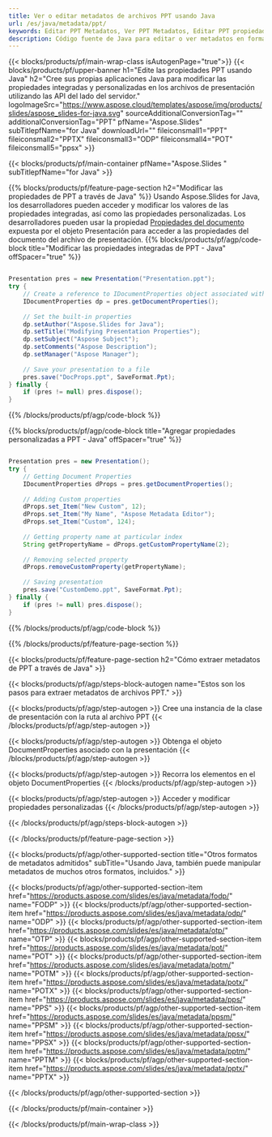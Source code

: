 ```yaml
---
title: Ver o editar metadatos de archivos PPT usando Java
url: /es/java/metadata/ppt/
keywords: Editar PPT Metadatos, Ver PPT Metadatos, Editar PPT propiedades, Ver PPT propiedades
description: Código fuente de Java para editar o ver metadatos en formato PPT.
---
```


{{< blocks/products/pf/main-wrap-class isAutogenPage="true">}}
{{< blocks/products/pf/upper-banner h1="Edite las propiedades PPT usando Java" h2="Cree sus propias aplicaciones Java para modificar las propiedades integradas y personalizadas en los archivos de presentación utilizando las API del lado del servidor." logoImageSrc="https://www.aspose.cloud/templates/aspose/img/products/slides/aspose_slides-for-java.svg" sourceAdditionalConversionTag="" additionalConversionTag="PPT" pfName="Aspose.Slides" subTitlepfName="for Java" downloadUrl="" fileiconsmall1="PPT" fileiconsmall2="PPTX" fileiconsmall3="ODP" fileiconsmall4="POT" fileiconsmall5="ppsx" >}}

{{< blocks/products/pf/main-container pfName="Aspose.Slides " subTitlepfName="for Java" >}}

{{% blocks/products/pf/feature-page-section  h2="Modificar las propiedades de PPT a través de Java" %}}
Usando Aspose.Slides for Java, los desarrolladores pueden acceder y modificar los valores de las propiedades integradas, así como las propiedades personalizadas. Los desarrolladores pueden usar la propiedad [Propiedades del documento](https://reference.aspose.com/slides/java/com.aspose.slides/documentproperties/) expuesta por el objeto Presentación para acceder a las propiedades del documento del archivo de presentación.
{{% blocks/products/pf/agp/code-block title="Modificar las propiedades integradas de PPT - Java" offSpacer="true" %}}

```java

Presentation pres = new Presentation("Presentation.ppt");
try {
    // Create a reference to IDocumentProperties object associated with Presentation
    IDocumentProperties dp = pres.getDocumentProperties();
    
    // Set the built-in properties
    dp.setAuthor("Aspose.Slides for Java");
    dp.setTitle("Modifying Presentation Properties");
    dp.setSubject("Aspose Subject");
    dp.setComments("Aspose Description");
    dp.setManager("Aspose Manager");
    
    // Save your presentation to a file
    pres.save("DocProps.ppt", SaveFormat.Ppt);
} finally {
    if (pres != null) pres.dispose();
}
```

{{% /blocks/products/pf/agp/code-block %}}

{{% blocks/products/pf/agp/code-block title="Agregar propiedades personalizadas a PPT - Java" offSpacer="true" %}}

```java

Presentation pres = new Presentation();
try {
    // Getting Document Properties
    IDocumentProperties dProps = pres.getDocumentProperties();
    
    // Adding Custom properties
    dProps.set_Item("New Custom", 12);
    dProps.set_Item("My Name", "Aspose Metadata Editor");
    dProps.set_Item("Custom", 124);
    
    // Getting property name at particular index
    String getPropertyName = dProps.getCustomPropertyName(2);
    
    // Removing selected property
    dProps.removeCustomProperty(getPropertyName);
    
    // Saving presentation
    pres.save("CustomDemo.ppt", SaveFormat.Ppt);
} finally {
    if (pres != null) pres.dispose();
}
```

{{% /blocks/products/pf/agp/code-block %}}

{{% /blocks/products/pf/feature-page-section %}}

{{< blocks/products/pf/feature-page-section  h2="Cómo extraer metadatos de PPT a través de Java" >}}

{{< blocks/products/pf/agp/steps-block-autogen name="Estos son los pasos para extraer metadatos de archivos PPT." >}}

{{< blocks/products/pf/agp/step-autogen >}}
Cree una instancia de la clase de presentación con la ruta al archivo PPT
{{< /blocks/products/pf/agp/step-autogen >}}

{{< blocks/products/pf/agp/step-autogen >}}
Obtenga el objeto DocumentProperties asociado con la presentación
{{< /blocks/products/pf/agp/step-autogen >}}

{{< blocks/products/pf/agp/step-autogen >}}
Recorra los elementos en el objeto DocumentProperties
{{< /blocks/products/pf/agp/step-autogen >}}

{{< blocks/products/pf/agp/step-autogen >}}
Acceder y modificar propiedades personalizadas
{{< /blocks/products/pf/agp/step-autogen >}}

{{< /blocks/products/pf/agp/steps-block-autogen >}}

{{< /blocks/products/pf/feature-page-section >}}

{{< blocks/products/pf/agp/other-supported-section title="Otros formatos de metadatos admitidos" subTitle="Usando Java, también puede manipular metadatos de muchos otros formatos, incluidos." >}}

{{< blocks/products/pf/agp/other-supported-section-item href="https://products.aspose.com/slides/es/java/metadata/fodp/" name="FODP" >}}
{{< blocks/products/pf/agp/other-supported-section-item href="https://products.aspose.com/slides/es/java/metadata/odp/" name="ODP" >}}
{{< blocks/products/pf/agp/other-supported-section-item href="https://products.aspose.com/slides/es/java/metadata/otp/" name="OTP" >}}
{{< blocks/products/pf/agp/other-supported-section-item href="https://products.aspose.com/slides/es/java/metadata/pot/" name="POT" >}}
{{< blocks/products/pf/agp/other-supported-section-item href="https://products.aspose.com/slides/es/java/metadata/potm/" name="POTM" >}}
{{< blocks/products/pf/agp/other-supported-section-item href="https://products.aspose.com/slides/es/java/metadata/potx/" name="POTX" >}}
{{< blocks/products/pf/agp/other-supported-section-item href="https://products.aspose.com/slides/es/java/metadata/pps/" name="PPS" >}}
{{< blocks/products/pf/agp/other-supported-section-item href="https://products.aspose.com/slides/es/java/metadata/ppsm/" name="PPSM" >}}
{{< blocks/products/pf/agp/other-supported-section-item href="https://products.aspose.com/slides/es/java/metadata/ppsx/" name="PPSX" >}}
{{< blocks/products/pf/agp/other-supported-section-item href="https://products.aspose.com/slides/es/java/metadata/pptm/" name="PPTM" >}}
{{< blocks/products/pf/agp/other-supported-section-item href="https://products.aspose.com/slides/es/java/metadata/pptx/" name="PPTX" >}}


{{< /blocks/products/pf/agp/other-supported-section >}}

{{< /blocks/products/pf/main-container >}}
    
{{< /blocks/products/pf/main-wrap-class >}}